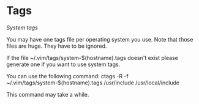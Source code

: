 Tags
====

*System tags*

You may have one tags file per operating system you use. 
Note that those files are huge. They have to be ignored.

If the file ~/.vim/tags/system-$(hostname).tags doesn't exist please generate one if you want to use system tags.

You can use the following command:
    ctags -R -f ~/.vim/tags/system-$(hostname).tags /usr/include /usr/local/include

This command may take a while.

